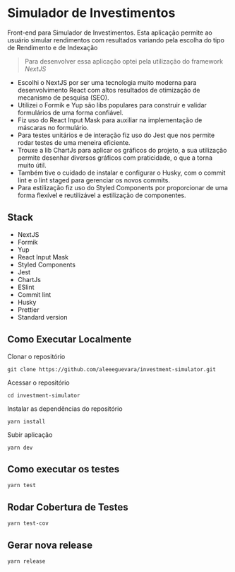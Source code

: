# Simulador de Investimentos

Front-end para Simulador de Investimentos.
Esta aplicação permite ao usuário simular rendimentos com resultados variando pela escolha do tipo de Rendimento e de Indexação

> Para desenvolver essa aplicação optei pela utilização do framework *NextJS*

* Escolhi o NextJS por ser uma tecnologia muito moderna para desenvolvimento React com  altos resultados de otimização de mecanismo de pesquisa (SEO).
* Utilizei o Formik e Yup são libs populares para construir e validar formulários de uma forma confiável.
* Fiz uso do React Input Mask para auxiliar na implementação de máscaras no formulário.
* Para testes unitários e de interação fiz uso do Jest que nos permite rodar testes de uma meneira eficiente.
* Trouxe a lib ChartJs para aplicar os gráficos do projeto, a sua utilização permite desenhar diversos gráficos com praticidade, o que a torna muito útil.
* Também tive o cuidado de instalar e configurar o Husky, com o commit lint e o lint staged para gerenciar os novos commits.
* Para estilização fiz uso do Styled Components por proporcionar de uma forma flexível e reutilizável a estilização de componentes.

## Stack
- NextJS
- Formik
- Yup
- React Input Mask
- Styled Components
- Jest
- ChartJs
- ESlint
- Commit lint
- Husky
- Prettier
- Standard version

## Como Executar Localmente

Clonar o repositório
```
git clone https://github.com/aleeeguevara/investment-simulator.git
```

Acessar o repositório
```
cd investment-simulator
```

Instalar as dependências do repositório

```
yarn install
```

Subir aplicação

```
yarn dev
```

## Como executar os testes

```
yarn test

```

## Rodar Cobertura de Testes

```
yarn test-cov
```

## Gerar nova release
```
yarn release
```
